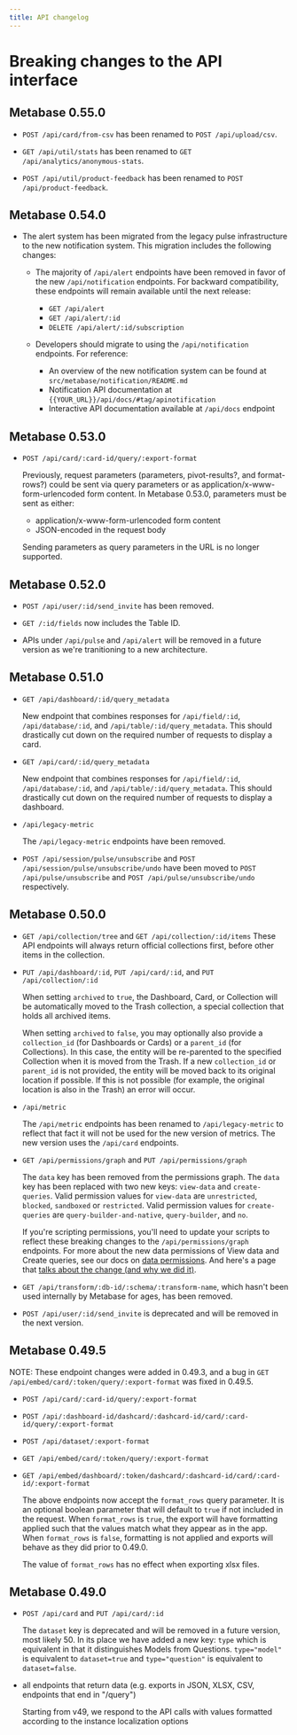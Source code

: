 ```yaml
---
title: API changelog
---
```


# Breaking changes to the API interface

## Metabase 0.55.0

- `POST /api/card/from-csv` has been renamed to `POST /api/upload/csv`.

- `GET /api/util/stats` has been renamed to `GET /api/analytics/anonymous-stats`.

- `POST /api/util/product-feedback` has been renamed to `POST /api/product-feedback`.

## Metabase 0.54.0

- The alert system has been migrated from the legacy pulse infrastructure to the new notification system. This migration includes the following changes:

  - The majority of `/api/alert` endpoints have been removed in favor of the new `/api/notification` endpoints. For backward compatibility, these endpoints will remain available until the next release:
    - `GET /api/alert`
    - `GET /api/alert/:id`
    - `DELETE /api/alert/:id/subscription`

  - Developers should migrate to using the `/api/notification` endpoints. For reference:
    - An overview of the new notification system can be found at `src/metabase/notification/README.md`
    - Notification API documentation at `{{YOUR_URL}}/api/docs/#tag/apinotification`
    - Interactive API documentation available at `/api/docs` endpoint

## Metabase 0.53.0

- `POST /api/card/:card-id/query/:export-format`

  Previously, request parameters (parameters, pivot-results?, and format-rows?) could be sent via query parameters or
  as application/x-www-form-urlencoded form content. In Metabase 0.53.0, parameters must be sent as either:

  - application/x-www-form-urlencoded form content
  - JSON-encoded in the request body

  Sending parameters as query parameters in the URL is no longer supported.

## Metabase 0.52.0

- `POST /api/user/:id/send_invite` has been removed.
- `GET /:id/fields` now includes the Table ID.

- APIs under `/api/pulse` and `/api/alert` will be removed in a future version as we're tranitioning to a new architecture.

## Metabase 0.51.0

- `GET /api/dashboard/:id/query_metadata`

  New endpoint that combines responses for `/api/field/:id`, `/api/database/:id`, and `/api/table/:id/query_metadata`.
  This should drastically cut down on the required number of requests to display a card.

- `GET /api/card/:id/query_metadata`

  New endpoint that combines responses for `/api/field/:id`, `/api/database/:id`, and `/api/table/:id/query_metadata`.
  This should drastically cut down on the required number of requests to display a dashboard.

- `/api/legacy-metric`

  The `/api/legacy-metric` endpoints have been removed.

- `POST /api/session/pulse/unsubscribe` and `POST /api/session/pulse/unsubscribe/undo` have been moved to `POST /api/pulse/unsubscribe` and `POST /api/pulse/unsubscribe/undo` respectively.

## Metabase 0.50.0

- `GET /api/collection/tree` and `GET /api/collection/:id/items`
  These API endpoints will always return official collections first, before other items in the collection.

- `PUT /api/dashboard/:id`, `PUT /api/card/:id`, and `PUT /api/collection/:id`

  When setting `archived` to `true`, the Dashboard, Card, or Collection will be automatically moved to the Trash
  collection, a special collection that holds all archived items.

  When setting `archived` to `false`, you may optionally also provide a `collection_id` (for Dashboards or Cards) or a
  `parent_id` (for Collections). In this case, the entity will be re-parented to the specified Collection when it is
  moved from the Trash. If a new `collection_id` or `parent_id` is not provided, the entity will be moved back to its
  original location if possible. If this is not possible (for example, the original location is also in the Trash) an
  error will occur.

- `/api/metric`

  The `/api/metric` endpoints has been renamed to `/api/legacy-metric` to reflect that fact it will not be used for the new version of metrics. The new version uses the `/api/card` endpoints.

- `GET /api/permissions/graph` and `PUT /api/permissions/graph`

  The `data` key has been removed from the permissions graph. The `data` key has been replaced with two new keys: `view-data` and `create-queries`.
  Valid permission values for `view-data` are `unrestricted`, `blocked`, `sandboxed` or `restricted`. Valid permission values
  for `create-queries` are `query-builder-and-native`, `query-builder`, and `no`.

  If you're scripting permissions, you'll need to update your scripts to reflect these breaking changes to the `/api/permissions/graph` endpoints. For more about the new data permissions of View data and Create queries, see our docs on [data permissions](../permissions/data.md). And here's a page that [talks about the change (and why we did it)](../permissions/no-self-service-deprecation.md).

- `GET /api/transform/:db-id/:schema/:transform-name`, which hasn't been used internally by Metabase for ages, has
  been removed.

- `POST /api/user/:id/send_invite` is deprecated and will be removed in the next version.

## Metabase 0.49.5

NOTE: These endpoint changes were added in 0.49.3, and a bug in `GET /api/embed/card/:token/query/:export-format` was fixed in 0.49.5.

- `POST /api/card/:card-id/query/:export-format`
- `POST /api/:dashboard-id/dashcard/:dashcard-id/card/:card-id/query/:export-format`
- `POST /api/dataset/:export-format`
- `GET /api/embed/card/:token/query/:export-format`
- `GET /api/embed/dashboard/:token/dashcard/:dashcard-id/card/:card-id/:export-format`

  The above endpoints now accept the `format_rows` query parameter. It is an optional boolean parameter that will default to `true` if not included in the request.
  When `format_rows` is `true`, the export will have formatting applied such that the values match what they appear as in the app.
  When `format_rows` is `false`, formatting is not applied and exports will behave as they did prior to 0.49.0.

  The value of `format_rows` has no effect when exporting xlsx files.

## Metabase 0.49.0

- `POST /api/card` and `PUT /api/card/:id`

  The `dataset` key is deprecated and will be removed in a future version, most likely 50. In its place we have added a new key: `type` which is equivalent in that it distinguishes Models from Questions. `type="model"` is equivalent to `dataset=true` and `type="question"` is equivalent to `dataset=false`.

- all endpoints that return data (e.g. exports in JSON, XLSX, CSV, endpoints that end in "/query")

  Starting from v49, we respond to the API calls with values formatted according to the instance localization options
